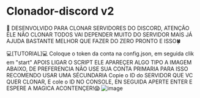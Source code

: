 # Clonador-discord v2
 
🤤 DESENVOLVIDO PARA CLONAR SERVIDORES  DO DISCORD, ATENÇÃO ELE NÃO CLONAR TODOS VAI DEPENDER MUITO DO SERVIDOR 
MAIS JÁ AJUDA BASTANTE MELHOR QUE FAZER DO ZERO PRONTO E ISSO🍀 
 
💻[TUTORIAL]💻
Coloque o token da conta na config.json, em seguida clik em "start" APOIS LIGAR O SCRIPT ELE APAREÇER ALGO TIPO A IMAGEM ABAIXO, DE PREFERENCIA NÃO USE SUA CONTA  PRIMARIA PARA ISSO RECOMENDO USAR UMA SÉCUNDARIA
Copie o ID do SERVIDOR QUE VC QUER CLONAR, E cole o ID NO CONSOLE, EN SEGUIDA APERTE ENTER E ESPERE A MAGICA ACONTENÇER!😱
![image](https://media.discordapp.net/attachments/904388501372567595/904407809465131038/unknown.png)


